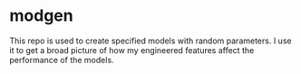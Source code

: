 # modgen
This repo is used to create specified models with random parameters.  I use it to get a broad picture of how my engineered features affect the performance of the models.
